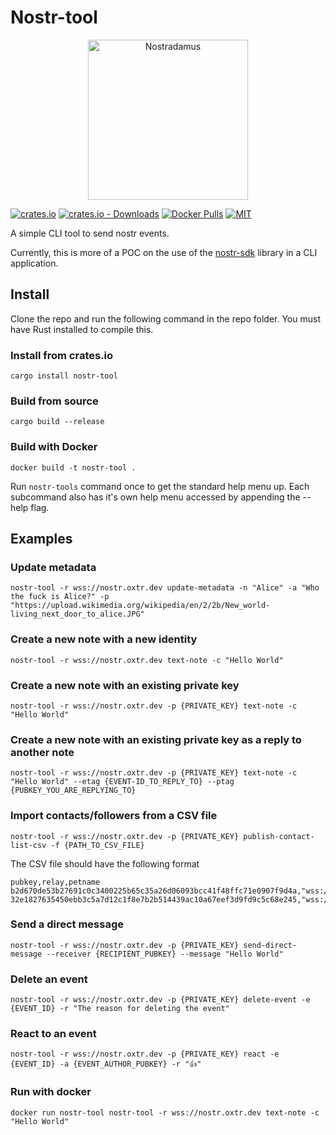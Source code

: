 # Nostr-tool

<p align="center">
  <img src="https://user-images.githubusercontent.com/86188777/209737084-492f91bb-1283-4b54-956b-e9816d909d12.png" width="256" title="Nostradamus">
</p>

[![crates.io](https://img.shields.io/crates/v/nostr-tool.svg)](https://crates.io/crates/nostr-tool)
[![crates.io - Downloads](https://img.shields.io/crates/d/nostr-tool)](https://crates.io/crates/nostr-tool)
[![Docker Pulls](https://img.shields.io/docker/pulls/0xtr/nostr-tool)](https://hub.docker.com/r/0xtr/nostr-tool)
[![MIT](https://img.shields.io/crates/l/nostr-tool.svg)](LICENSE)



A simple CLI tool to send nostr events.

Currently, this is more of a POC on the use of the [nostr-sdk](https://github.com/rust-nostr/nostr) library in a CLI
application.

## Install

Clone the repo and run the following command in the repo folder. You must have Rust installed to compile this.

### Install from crates.io
```shell
cargo install nostr-tool
```

### Build from source
```shell
cargo build --release
```

### Build with Docker
```shell
docker build -t nostr-tool .
```

Run `nostr-tools` command once to get the standard help menu up. Each subcommand also has it's own help menu accessed by appending the --help flag.

## Examples

### Update metadata
```shell
nostr-tool -r wss://nostr.oxtr.dev update-metadata -n "Alice" -a "Who the fuck is Alice?" -p "https://upload.wikimedia.org/wikipedia/en/2/2b/New_world-living_next_door_to_alice.JPG"
```

### Create a new note with a new identity

```shell
nostr-tool -r wss://nostr.oxtr.dev text-note -c "Hello World"
```

### Create a new note with an existing private key

```shell
nostr-tool -r wss://nostr.oxtr.dev -p {PRIVATE_KEY} text-note -c "Hello World"
```

### Create a new note with an existing private key as a reply to another note

```shell
nostr-tool -r wss://nostr.oxtr.dev -p {PRIVATE_KEY} text-note -c "Hello World" --etag {EVENT-ID_TO_REPLY_TO} --ptag {PUBKEY_YOU_ARE_REPLYING_TO}
```

### Import contacts/followers from a CSV file

```shell
nostr-tool -r wss://nostr.oxtr.dev -p {PRIVATE_KEY} publish-contact-list-csv -f {PATH_TO_CSV_FILE}
```

The CSV file should have the following format
```csv
pubkey,relay,petname
b2d670de53b27691c0c3400225b65c35a26d06093bcc41f48ffc71e0907f9d4a,"wss://nostr.oxtr.dev",""
32e1827635450ebb3c5a7d12c1f8e7b2b514439ac10a67eef3d9fd9c5c68e245,"wss://relay.damus.io",""
```

### Send a direct message

```shell
nostr-tool -r wss://nostr.oxtr.dev -p {PRIVATE_KEY} send-direct-message --receiver {RECIPIENT_PUBKEY} --message "Hello World"
```

### Delete an event

```shell
nostr-tool -r wss://nostr.oxtr.dev -p {PRIVATE_KEY} delete-event -e {EVENT_ID} -r "The reason for deleting the event"
```

### React to an event

```shell
nostr-tool -r wss://nostr.oxtr.dev -p {PRIVATE_KEY} react -e {EVENT_ID} -a {EVENT_AUTHOR_PUBKEY} -r "👍"
```

### Run with docker
```shell
docker run nostr-tool nostr-tool -r wss://nostr.oxtr.dev text-note -c "Hello World"
```

